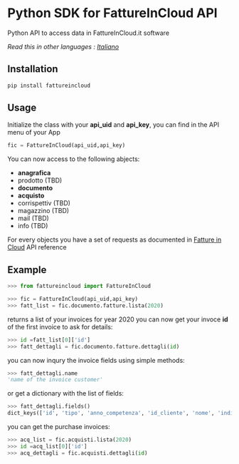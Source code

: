 # Python SDK for FattureInCloud API

Python API to access data in FattureInCloud.it software

*Read this in other languages : [Italiano](README.it.md)*

## Installation

```bash
pip install fattureincloud
```

## Usage

Initialize the class with your **api_uid** and **api_key**, you can find in the API menu of your App

```python
fic = FattureInCloud(api_uid,api_key)
```

You can now access to the following abjects:

* **anagrafica**
* prodotto (TBD)
* **documento**
* **acquisto**
* corrispettiv (TBD)
* magazzino (TBD)
* mail (TBD)
* info (TBD)

For every objects you have a set of requests as documented in [Fatture in Cloud](https://api.fattureincloud.it/v1/documentation/dist/) API reference

## Example

```python
>>> from fattureincloud import FattureInCloud

>>> fic = FattureInCloud(api_uid,api_key)
>>> fatt_list = fic.documento.fatture.lista(2020)
```

returns a list of your invoices for year 2020 
you can now get your invoce **id** of the first invoice to ask for details:

```python
>>> id =fatt_list[0]['id']
>>> fatt_dettagli = fic.documento.fatture.dettagli(id)
```

you can now inqury the invoice fields using simple methods:

```python
>>> fatt_dettagli.name
'name of the invoice customer'

```
or get a dictionary with the list of fields:

```python
>>> fatt_dettagli.fields()
dict_keys(['id', 'tipo', 'anno_competenza', 'id_cliente', 'nome', 'indirizzo_via', ...])

```

you can get the purchase invoices:

```python
>>> acq_list = fic.acquisti.lista(2020)
>>> id =acq_list[0]['id']
>>> acq_dettagli = fic.acquisti.dettagli(id)

```


